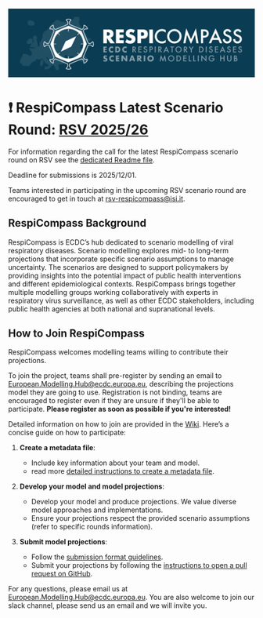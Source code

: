 ![RespiCompass Logo](./respicompass_logo_img.png)

# ❗️ RespiCompass Latest Scenario Round: [RSV 2025/26](https://github.com/european-modelling-hubs/RespiCompass/blob/main/round1_2526_rsv.md)
For information regarding the call for the latest RespiCompass scenario round on RSV see the [dedicated Readme file](https://github.com/european-modelling-hubs/RespiCompass/blob/main/round1_2526_rsv.md). 

Deadline for submissions is 2025/12/01.

Teams interested in participating in the upcoming RSV scenario round are encouraged to get in touch at [rsv-respicompass@isi.it](mailto:rsv-respicompass@isi.it).

## RespiCompass Background 
RespiCompass is ECDC’s hub dedicated to scenario modelling of viral respiratory diseases. Scenario modelling explores mid- to long-term projections that incorporate specific scenario assumptions to manage uncertainty. The scenarios are designed to support policymakers by providing insights into the potential impact of public health interventions and different epidemiological contexts. RespiCompass brings together multiple modelling groups working collaboratively with experts in respiratory virus surveillance, as well as other ECDC stakeholders, including public health agencies at both national and supranational levels.

## How to Join RespiCompass
RespiCompass welcomes modelling teams willing to contribute their projections. 

To join the project, teams shall pre-register by sending an email to European.Modelling.Hub@ecdc.europa.eu, describing the projections model they are going to use. 
Registration is not binding, teams are encouraged to register even if they are unsure if they'll be able to participate. **Please register as soon as possible if you're interested!**

Detailed information on how to join are provided in the [Wiki](https://github.com/european-modelling-hubs/RespiCompass/wiki). Here’s a concise guide on how to participate:

1. **Create a metadata file**:
   - Include key information about your team and model.
   - read more [detailed instructions to create a metadata file](https://github.com/european-modelling-hubs/RespiCompass/wiki/Metadata).

2. **Develop your model and model projections**:
   - Develop your model and produce projections. We value diverse model approaches and implementations.
   - Ensure your projections respect the provided scenario assumptions (refer to specific rounds information).

3. **Submit model projections**:
   - Follow the [submission format guidelines](https://github.com/european-modelling-hubs/RespiCompass/wiki/Submission-format).
   - Submit your projections by following the [instructions to open a pull request on GitHub](https://github.com/european-modelling-hubs/RespiCompass/wiki/Submitting-using-GitHub-Website).

For any questions, please email us at [European.Modelling.Hub@ecdc.europa.eu](mailto:European.Modelling.Hub@ecdc.europa.eu). You are also welcome to join our slack channel, please send us an email and we will invite you.
